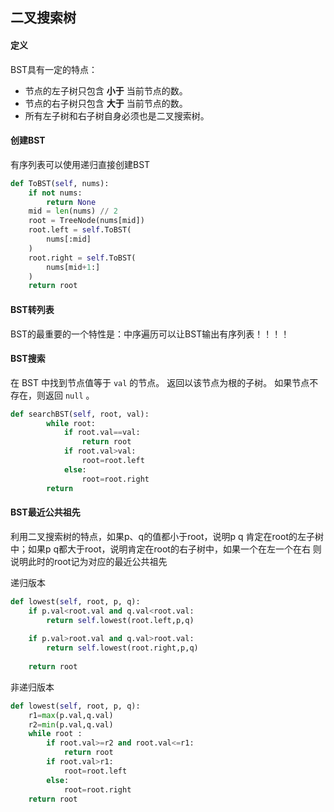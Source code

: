 ## 二叉搜索树

#### 定义

BST具有一定的特点：

- 节点的左子树只包含 **小于** 当前节点的数。
- 节点的右子树只包含 **大于** 当前节点的数。
- 所有左子树和右子树自身必须也是二叉搜索树。

#### 创建BST

有序列表可以使用递归直接创建BST

```python
def ToBST(self, nums):
    if not nums:
        return None
    mid = len(nums) // 2
    root = TreeNode(nums[mid])
    root.left = self.ToBST(
        nums[:mid]
    )
    root.right = self.ToBST(
        nums[mid+1:]
    )
    return root
```

#### BST转列表

BST的最重要的一个特性是：中序遍历可以让BST输出有序列表！！！！   

#### BST搜索

在 BST 中找到节点值等于 `val` 的节点。 返回以该节点为根的子树。 如果节点不存在，则返回 `null` 。

```python
def searchBST(self, root, val):
        while root:
            if root.val==val:
                return root
            if root.val>val:
                root=root.left
            else:
                root=root.right
        return
```

#### BST最近公共祖先

利用二叉搜索树的特点，如果p、q的值都小于root，说明p q 肯定在root的左子树中；如果p q都大于root，说明肯定在root的右子树中，如果一个在左一个在右 则说明此时的root记为对应的最近公共祖先 

递归版本

```python
def lowest(self, root, p, q):
    if p.val<root.val and q.val<root.val:
        return self.lowest(root.left,p,q)
        
    if p.val>root.val and q.val>root.val:        
        return self.lowest(root.right,p,q)
        
    return root
```

非递归版本

```python
def lowest(self, root, p, q):
    r1=max(p.val,q.val)
    r2=min(p.val,q.val)
    while root :
        if root.val>=r2 and root.val<=r1:
            return root
        if root.val>r1:
            root=root.left
        else:
            root=root.right
    return root
```

